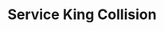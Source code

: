 ---
title: "Service King Collision"
url: /clarksville/service-king-collision-fort-campbell-boulevard/
shop: car repair
---